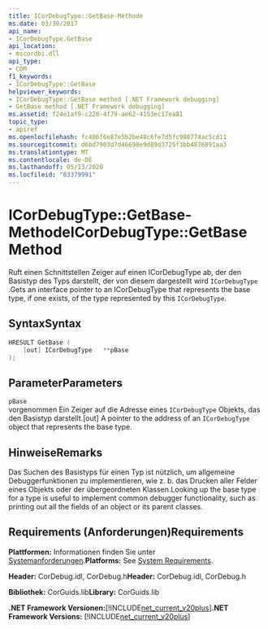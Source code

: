 ```yaml
---
title: ICorDebugType::GetBase-Methode
ms.date: 03/30/2017
api_name:
- ICorDebugType.GetBase
api_location:
- mscordbi.dll
api_type:
- COM
f1_keywords:
- ICorDebugType::GetBase
helpviewer_keywords:
- ICorDebugType::GetBase method [.NET Framework debugging]
- GetBase method [.NET Framework debugging]
ms.assetid: f24e1af9-c220-4f79-ae62-4153ec17ea81
topic_type:
- apiref
ms.openlocfilehash: fc406f6e87e5b2be48c6fe7d5fc988774ac5cd11
ms.sourcegitcommit: d6bd7903d7d46698e9d89d3725f3bb4876891aa3
ms.translationtype: MT
ms.contentlocale: de-DE
ms.lasthandoff: 05/13/2020
ms.locfileid: "83379991"
---
```

# <a name="icordebugtypegetbase-method"></a><span data-ttu-id="134e2-102">ICorDebugType::GetBase-Methode</span><span class="sxs-lookup"><span data-stu-id="134e2-102">ICorDebugType::GetBase Method</span></span>
<span data-ttu-id="134e2-103">Ruft einen Schnittstellen Zeiger auf einen ICorDebugType ab, der den Basistyp des Typs darstellt, der von diesem dargestellt wird `ICorDebugType` .</span><span class="sxs-lookup"><span data-stu-id="134e2-103">Gets an interface pointer to an ICorDebugType that represents the base type, if one exists, of the type represented by this `ICorDebugType`.</span></span>  
  
## <a name="syntax"></a><span data-ttu-id="134e2-104">Syntax</span><span class="sxs-lookup"><span data-stu-id="134e2-104">Syntax</span></span>  
  
```cpp  
HRESULT GetBase (  
    [out] ICorDebugType   **pBase  
);  
```  
  
## <a name="parameters"></a><span data-ttu-id="134e2-105">Parameter</span><span class="sxs-lookup"><span data-stu-id="134e2-105">Parameters</span></span>  
 `pBase`  
 <span data-ttu-id="134e2-106">vorgenommen Ein Zeiger auf die Adresse eines `ICorDebugType` Objekts, das den Basistyp darstellt.</span><span class="sxs-lookup"><span data-stu-id="134e2-106">[out] A pointer to the address of an `ICorDebugType` object that represents the base type.</span></span>  
  
## <a name="remarks"></a><span data-ttu-id="134e2-107">Hinweise</span><span class="sxs-lookup"><span data-stu-id="134e2-107">Remarks</span></span>  
 <span data-ttu-id="134e2-108">Das Suchen des Basistyps für einen Typ ist nützlich, um allgemeine Debuggerfunktionen zu implementieren, wie z. b. das Drucken aller Felder eines Objekts oder der übergeordneten Klassen.</span><span class="sxs-lookup"><span data-stu-id="134e2-108">Looking up the base type for a type is useful to implement common debugger functionality, such as printing out all the fields of an object or its parent classes.</span></span>  
  
## <a name="requirements"></a><span data-ttu-id="134e2-109">Requirements (Anforderungen)</span><span class="sxs-lookup"><span data-stu-id="134e2-109">Requirements</span></span>  
 <span data-ttu-id="134e2-110">**Plattformen:** Informationen finden Sie unter [Systemanforderungen](../../get-started/system-requirements.md).</span><span class="sxs-lookup"><span data-stu-id="134e2-110">**Platforms:** See [System Requirements](../../get-started/system-requirements.md).</span></span>  
  
 <span data-ttu-id="134e2-111">**Header:** CorDebug.idl, CorDebug.h</span><span class="sxs-lookup"><span data-stu-id="134e2-111">**Header:** CorDebug.idl, CorDebug.h</span></span>  
  
 <span data-ttu-id="134e2-112">**Bibliothek:** CorGuids.lib</span><span class="sxs-lookup"><span data-stu-id="134e2-112">**Library:** CorGuids.lib</span></span>  
  
 <span data-ttu-id="134e2-113">**.NET Framework Versionen:**[!INCLUDE[net_current_v20plus](../../../../includes/net-current-v20plus-md.md)]</span><span class="sxs-lookup"><span data-stu-id="134e2-113">**.NET Framework Versions:** [!INCLUDE[net_current_v20plus](../../../../includes/net-current-v20plus-md.md)]</span></span>
